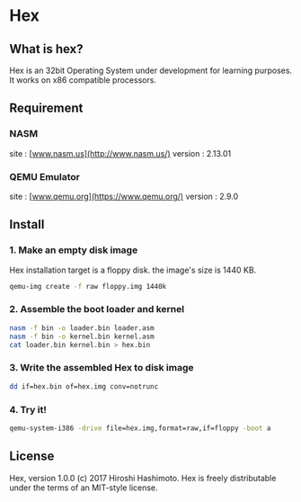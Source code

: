 # Hex
## What is hex?
Hex is an 32bit Operating System under development for learning purposes.
It works on x86 compatible processors.
## Requirement
### NASM
site      : [www.nasm.us](http://www.nasm.us/)
version   : 2.13.01

### QEMU Emulator
site    : [www.qemu.org](https://www.qemu.org/)
version : 2.9.0

## Install

### 1. Make an empty disk image

Hex installation target is a floppy disk.
the image's size is 1440 KB.

``` bash
qemu-img create -f raw floppy.img 1440k
```

### 2. Assemble the boot loader and kernel

``` bash
nasm -f bin -o loader.bin loader.asm
nasm -f bin -o kernel.bin kernel.asm
cat loader.bin kernel.bin > hex.bin
```

### 3. Write the assembled Hex to disk image

``` bash
dd if=hex.bin of=hex.img conv=notrunc
```

### 4. Try it!

``` bash
qemu-system-i386 -drive file=hex.img,format=raw,if=floppy -boot a
```

## License
Hex, version 1.0.0 (c) 2017 Hiroshi Hashimoto.
Hex is freely distributable under the terms of an MIT-style license. 

